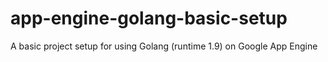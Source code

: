 # app-engine-golang-basic-setup
A basic project setup for using Golang (runtime 1.9) on Google App Engine
